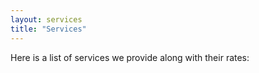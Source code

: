 ```yaml
---
layout: services
title: "Services"
---
```


Here is a list of services we provide along with their rates: